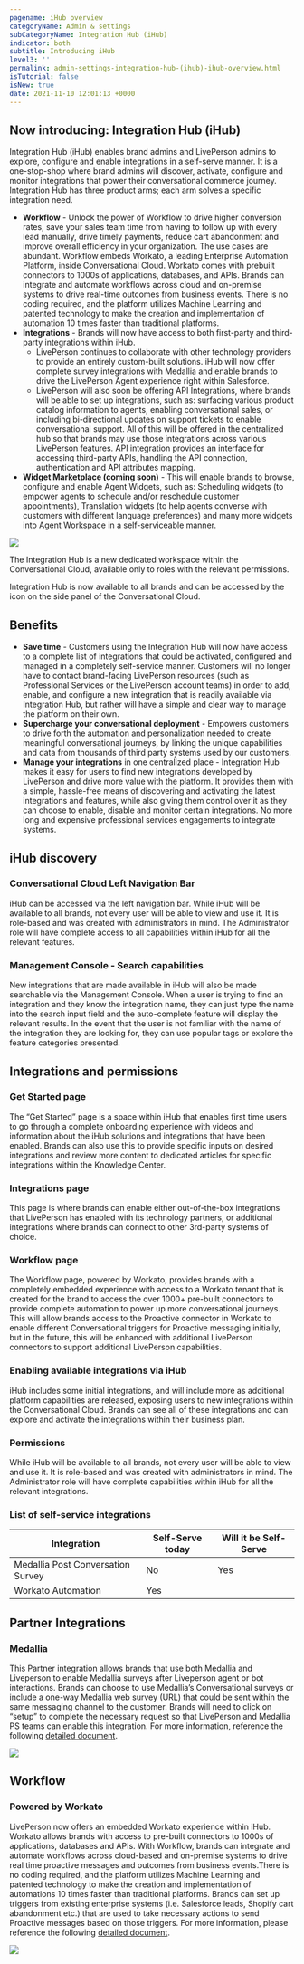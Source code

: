 ```yaml
---
pagename: iHub overview
categoryName: Admin & settings
subCategoryName: Integration Hub (iHub)
indicator: both
subtitle: Introducing iHub
level3: ''
permalink: admin-settings-integration-hub-(ihub)-ihub-overview.html
isTutorial: false
isNew: true
date: 2021-11-10 12:01:13 +0000
---
```


## Now introducing: Integration Hub (iHub)
Integration Hub (iHub) enables brand admins and LivePerson admins to explore, configure and enable integrations in a self-serve manner. It is a one-stop-shop where brand admins will discover, activate, configure and monitor integrations that power their conversational commerce journey. Integration Hub has three product arms; each arm solves a specific integration need.

* **Workflow** - Unlock the power of Workflow to drive higher conversion rates, save your sales team time from having to follow up with every lead manually, drive timely payments, reduce cart abandonment and improve overall efficiency in your organization. The use cases are abundant. Workflow embeds Workato, a leading Enterprise Automation Platform, inside Conversational Cloud. Workato comes with prebuilt connectors to 1000s of applications, databases, and APIs. Brands can integrate and automate workflows across cloud and on-premise systems to drive real-time outcomes from business events. There is no coding required, and the platform utilizes Machine Learning and patented technology to make the creation and implementation of automation 10 times faster than traditional platforms.
* **Integrations** - Brands will now have access to both first-party and third-party integrations within iHub.
    * LivePerson continues to collaborate with other technology providers to provide an entirely custom-built solutions. iHub will now offer complete survey integrations with Medallia and enable brands to drive the LivePerson Agent experience right within Salesforce.  
    * LivePerson will also soon be offering API Integrations, where brands will be able to set up integrations, such as: surfacing various product catalog information to agents, enabling conversational sales, or including bi-directional updates on support tickets to enable conversational support. All of this will be offered in the centralized hub so that brands may use those integrations across various LivePerson features. API integration provides an interface for accessing third-party APIs, handling the API connection, authentication and API attributes mapping.
* **Widget Marketplace (coming soon)** - This will enable brands to browse, configure and enable Agent Widgets, such as: Scheduling widgets (to empower agents to schedule and/or reschedule customer appointments), Translation widgets (to help agents converse with customers with different language preferences) and many more widgets into Agent Workspace in a self-serviceable manner.

![](img/ihub-overview1.png)

The Integration Hub is a new dedicated workspace within the Conversational Cloud, available only to roles with the relevant permissions. 
<p class="notice">Integration Hub is now available to all brands and can be accessed by the icon on the side panel of the Conversational Cloud.</p>

## Benefits
* **Save time** - Customers using the Integration Hub will now have access to a complete list of integrations that could be activated, configured and managed in a completely self-service manner. Customers will no longer have to contact brand-facing LivePerson resources (such as Professional Services or the LivePerson account teams) in order to add, enable, and configure a new integration that is readily available via Integration Hub, but rather will have a simple and clear way to manage the platform on their own.
* **Supercharge your conversational deployment** - Empowers customers to drive forth the automation and personalization needed to create meaningful conversational journeys, by linking the unique capabilities and data from thousands of third party systems used by our customers.
* **Manage your integrations** in one centralized place - Integration Hub makes it easy for users to find new integrations developed by LivePerson and drive more value with the platform. It provides them with a simple, hassle-free means of discovering and activating the latest integrations and features, while also giving them control over it as they can choose to enable, disable and monitor certain integrations. No more long and expensive professional services engagements to integrate systems.

## iHub discovery
### Conversational Cloud Left Navigation Bar 
iHub can be accessed via the left navigation bar. While iHub will be available to all brands, not every user will be able to view and use it. It is role-based and was created with administrators in mind. The Administrator role will have complete access to all capabilities within iHub for all the relevant features.

### Management Console - Search capabilities
New integrations that are made available in iHub will also be made searchable via the Management Console. When a user is trying to find an integration and they know the integration name, they can just type the name into the search input field and the auto-complete feature will display the relevant results. In the event that the user is not familiar with the name of the integration they are looking for, they can use popular tags or explore the feature categories presented.

## Integrations and permissions
### Get Started page
The “Get Started” page is a space within iHub that enables first time users to go through a complete onboarding experience with videos and information about the iHub solutions and integrations that have been enabled. Brands can also use this to provide specific inputs on desired integrations and review more content to dedicated articles for specific integrations within the Knowledge Center.
### Integrations page
This  page is where brands can enable either out-of-the-box integrations that LivePerson has enabled with its technology partners, or additional integrations where brands can connect to other 3rd-party systems of choice. 
### Workflow page
The Workflow page, powered by Workato, provides brands with a completely embedded experience with access to a Workato tenant that is created for the brand to access the over 1000+ pre-built connectors to provide complete automation to power up more conversational journeys. This will allow brands access to the Proactive connector in Workato to enable different Conversational triggers for Proactive messaging initially, but in the future, this will be enhanced with additional LivePerson connectors to support additional LivePerson capabilities. 

### Enabling available integrations via iHub
iHub includes some initial integrations, and will include more as additional platform capabilities are released, exposing users to new integrations within the Conversational Cloud. Brands can see all of these integrations and can explore and activate the integrations within their business plan. 

### Permissions
While iHub will be available to all brands, not every user will be able to view and use it. It is role-based and was created with administrators in mind. The Administrator role will have complete capabilities within iHub for all the relevant integrations.

### List of self-service integrations

<div class="table2">
  <table class="countries-table countries-table-2">
    <thead>
      <tr>
        <th>Integration</th>
        <th>Self-Serve today</th>
        <th>Will it be Self-Serve</th>
      </tr>
    </thead>
    <tbody>
      <tr>
        <td>Medallia Post Conversation Survey</td>
        <td>No</td>
        <td>Yes</td>
      </tr>
      <tr>
        <td>Workato Automation</td>
        <td>Yes</td>
        <td></td>
      </tr>
    </tbody>
  </table>
</div>

## Partner Integrations 
### Medallia
This Partner integration allows brands that use both Medallia and Liveperson to enable Medallia surveys after Liveperson agent or bot interactions. Brands can choose to use Medallia’s Conversational surveys or include a one-way Medallia web survey (URL) that could be sent within the same messaging channel to the customer. Brands will need to click on “setup” to complete the necessary request so that LivePerson and Medallia PS teams can enable this integration. For more information, reference the following [detailed document](https://knowledge.liveperson.com/admin-settings-integration-hub-(ihub)-medallia-user-guide.html).

![](img/ihub-overview2.png)

## Workflow
### Powered by Workato
LivePerson now offers an embedded Workato experience within iHub. Workato allows brands with access to pre-built connectors to 1000s of applications, databases and APIs. With Workflow, brands can integrate and automate workflows across cloud-based and on-premise systems to drive real time proactive messages and outcomes from business events.There is no coding required, and the platform utilizes Machine Learning and patented technology to make the creation and implementation of automations 10 times faster than traditional platforms. Brands can set up triggers from existing enterprise systems (i.e. Salesforce leads, Shopify cart abandonment etc.) that are used to take necessary actions to send Proactive messages based on those triggers. For more information, please reference the following [detailed document](https://knowledge.liveperson.com/admin-settings-integration-hub-(ihub)-workato-user-guide.html).

<!-- please go back here and add medallia link once it is ready instead of placeholder-->

![](img/ihub-overview3.png)
